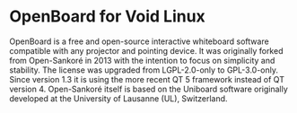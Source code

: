 # OpenBoard for Void Linux

OpenBoard is a free and open-source interactive whiteboard software compatible with any projector and pointing device. It was originally forked from Open-Sankoré in 2013 with the intention to focus on simplicity and stability. The license was upgraded from LGPL-2.0-only to GPL-3.0-only. Since version 1.3 it is using the more recent QT 5 framework instead of QT version 4. Open-Sankoré itself is based on the Uniboard software originally developed at the University of Lausanne (UL), Switzerland.

